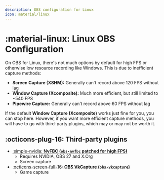 ```yaml
---
description: OBS configuration for Linux
icon: material/linux
---
```


# :material-linux: Linux OBS Configuration

On OBS for Linux, there's not much options by default for high FPS or otherwise low resource recording like Windows. This is due to inefficient capture methods:

- **Screen Capture (XSHM):** Generally can't record above 120 FPS without lag
- **Window Capture (Xcomposite):** Much more efficient, but still limited to ~540 FPS
- **Pipewire Capture:** Generally can't record above 60 FPS without lag

If the default **Window Capture (Xcomposite)** works just fine for you, you can stop here. However, if you want more efficient capture methods, you will have to go with third-party plugins, which may or may not be worth it.

## :octicons-plug-16: Third-party plugins

- [:simple-nvidia: **NvFBC (`obs-nvfbc` patched for high FPS)**](/CTT/video-and-renders/obs/linux/nvfbc/)
    - Requires NVIDIA, OBS 27 and X.Org
    - Screen capture
- [:octicons-screen-full-16: **OBS VkCapture (`obs-vkcapture`)**](/CTT/video-and-renders/obs/linux/obs-vkcapture/)
    - Game capture